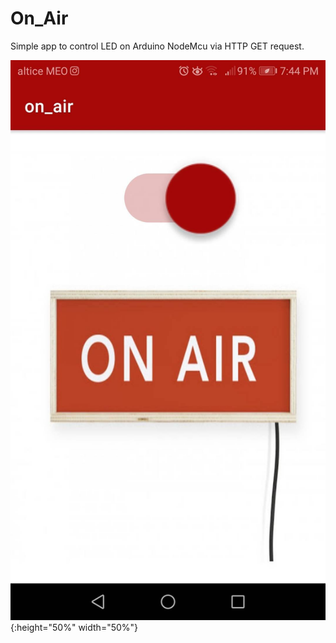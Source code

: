 # On_Air

Simple app to control LED on Arduino NodeMcu via HTTP GET request.

![](https://github.com/xicocana/On_Air/blob/main/on.jpg?raw=true){:height="50%" width="50%"}
